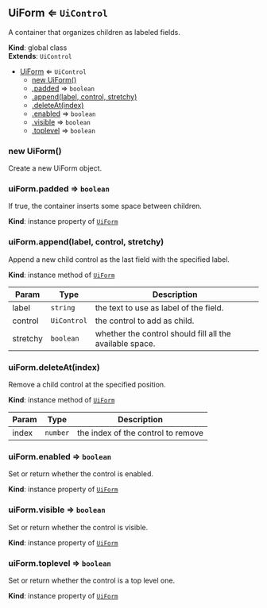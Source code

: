 <a name="UiForm"></a>

## UiForm ⇐ <code>UiControl</code>
A container that organizes children as labeled fields.

**Kind**: global class  
**Extends**: <code>UiControl</code>  

* [UiForm](#UiForm) ⇐ <code>UiControl</code>
    * [new UiForm()](#new_UiForm_new)
    * [.padded](#UiForm+padded) ⇒ <code>boolean</code>
    * [.append(label, control, stretchy)](#UiForm+append)
    * [.deleteAt(index)](#UiForm+deleteAt)
    * [.enabled](#) ⇒ <code>boolean</code>
    * [.visible](#) ⇒ <code>boolean</code>
    * [.toplevel](#) ⇒ <code>boolean</code>

<a name="new_UiForm_new"></a>

### new UiForm()
Create a new UiForm object.

<a name="UiForm+padded"></a>

### uiForm.padded ⇒ <code>boolean</code>
If true, the container inserts some space between children.

**Kind**: instance property of [<code>UiForm</code>](#UiForm)  
<a name="UiForm+append"></a>

### uiForm.append(label, control, stretchy)
Append a new child control as the last field with the specified label.

**Kind**: instance method of [<code>UiForm</code>](#UiForm)  

| Param | Type | Description |
| --- | --- | --- |
| label | <code>string</code> | the text to use as label of the field. |
| control | <code>UiControl</code> | the control to add as child. |
| stretchy | <code>boolean</code> | whether the control should fill all the available space. |

<a name="UiForm+deleteAt"></a>

### uiForm.deleteAt(index)
Remove a child control at the specified position.

**Kind**: instance method of [<code>UiForm</code>](#UiForm)  

| Param | Type | Description |
| --- | --- | --- |
| index | <code>number</code> | the index of the control to remove |

<a name=""></a>

### uiForm.enabled ⇒ <code>boolean</code>
Set or return whether the control is enabled.

**Kind**: instance property of [<code>UiForm</code>](#UiForm)  
<a name=""></a>

### uiForm.visible ⇒ <code>boolean</code>
Set or return whether the control is visible.

**Kind**: instance property of [<code>UiForm</code>](#UiForm)  
<a name=""></a>

### uiForm.toplevel ⇒ <code>boolean</code>
Set or return whether the control is a top level one.

**Kind**: instance property of [<code>UiForm</code>](#UiForm)  
